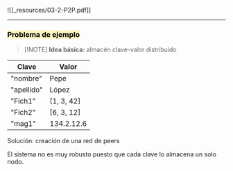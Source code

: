 ![[_resources/03-2-P2P.pdf]]

---


### <mark style="background: #FFF3A3A6;">Problema de ejemplo</mark>
>[!NOTE] **Idea básica:** almacén clave-valor distribuido

| Clave      | Valor      |
| ---------- | ---------- |
| "nombre"   | Pepe       |
| "apellido" | López      |
| "Fich1"    | [1, 3, 42] |
| "Fich2"    | [6, 3, 12] |
| "mag1"     | 134.2.12.6 |

Solución: creación de una red de peers

El sistema no es muy robusto puesto que cada clave lo almacena un solo nodo.